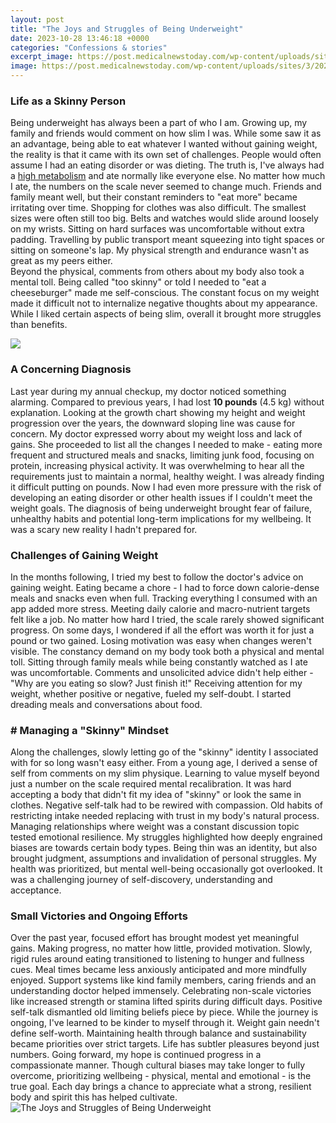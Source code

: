 ```yaml
---
layout: post
title: "The Joys and Struggles of Being Underweight"
date: 2023-10-28 13:46:18 +0000
categories: "Confessions & stories"
excerpt_image: https://post.medicalnewstoday.com/wp-content/uploads/sites/3/2020/02/321612_2200-800x1200.jpg
image: https://post.medicalnewstoday.com/wp-content/uploads/sites/3/2020/02/321612_2200-800x1200.jpg
---
```


### Life as a Skinny Person
Being underweight has always been a part of who I am. Growing up, my family and friends would comment on how slim I was. While some saw it as an advantage, being able to eat whatever I wanted without gaining weight, the reality is that it came with its own set of challenges. 
People would often assume I had an eating disorder or was dieting. The truth is, I've always had a [high metabolism](https://fistore.mysenprints.com/collection/aliff) and ate normally like everyone else. No matter how much I ate, the numbers on the scale never seemed to change much. Friends and family meant well, but their constant reminders to "eat more" became irritating over time. 
Shopping for clothes was also difficult. The smallest sizes were often still too big. Belts and watches would slide around loosely on my wrists. Sitting on hard surfaces was uncomfortable without extra padding. Travelling by public transport meant squeezing into tight spaces or sitting on someone's lap. My physical strength and endurance wasn't as great as my peers either.  
Beyond the physical, comments from others about my body also took a mental toll. Being called "too skinny" or told I needed to "eat a cheeseburger" made me self-conscious. The constant focus on my weight made it difficult not to internalize negative thoughts about my appearance. While I liked certain aspects of being slim, overall it brought more struggles than benefits.

![](https://www.epainassist.com/images/6-most-common-causes-being-underweight.jpg)
### A Concerning Diagnosis  
Last year during my annual checkup, my doctor noticed something alarming. Compared to previous years, I had lost **10 pounds** (4.5 kg) without explanation. Looking at the growth chart showing my height and weight progression over the years, the downward sloping line was cause for concern. 
My doctor expressed worry about my weight loss and lack of gains. She proceeded to list all the changes I needed to make - eating more frequent and structured meals and snacks, limiting junk food, focusing on protein, increasing physical activity. It was overwhelming to hear all the requirements just to maintain a normal, healthy weight. 
I was already finding it difficult putting on pounds. Now I had even more pressure with the risk of developing an eating disorder or other health issues if I couldn't meet the weight goals. The diagnosis of being underweight brought fear of failure, unhealthy habits and potential long-term implications for my wellbeing. It was a scary new reality I hadn't prepared for.
### Challenges of Gaining Weight
In the months following, I tried my best to follow the doctor's advice on gaining weight. Eating became a chore - I had to force down calorie-dense meals and snacks even when full. Tracking everything I consumed with an app added more stress. Meeting daily calorie and macro-nutrient targets felt like a job.
No matter how hard I tried, the scale rarely showed significant progress. On some days, I wondered if all the effort was worth it for just a pound or two gained. Losing motivation was easy when changes weren't visible. The constancy demand on my body took both a physical and mental toll. 
Sitting through family meals while being constantly watched as I ate was uncomfortable. Comments and unsolicited advice didn't help either - "Why are you eating so slow? Just finish it!" Receiving attention for my weight, whether positive or negative, fueled my self-doubt. I started dreading meals and conversations about food. 
### # Managing a "Skinny" Mindset
Along the challenges, slowly letting go of the "skinny" identity I associated with for so long wasn't easy either. From a young age, I derived a sense of self from comments on my slim physique. Learning to value myself beyond just a number on the scale required mental recalibration. 
It was hard accepting a body that didn't fit my idea of "skinny" or look the same in clothes. Negative self-talk had to be rewired with compassion. Old habits of restricting intake needed replacing with trust in my body's natural process. Managing relationships where weight was a constant discussion topic tested emotional resilience.
My struggles highlighted how deeply engrained biases are towards certain body types. Being thin was an identity, but also brought judgment, assumptions and invalidation of personal struggles. My health was prioritized, but mental well-being occasionally got overlooked. It was a challenging journey of self-discovery, understanding and acceptance.
### Small Victories and Ongoing Efforts
Over the past year, focused effort has brought modest yet meaningful gains. Making progress, no matter how little, provided motivation. Slowly, rigid rules around eating transitioned to listening to hunger and fullness cues. Meal times became less anxiously anticipated and more mindfully enjoyed. 
Support systems like kind family members, caring friends and an understanding doctor helped immensely. Celebrating non-scale victories like increased strength or stamina lifted spirits during difficult days. Positive self-talk dismantled old limiting beliefs piece by piece. 
While the journey is ongoing, I've learned to be kinder to myself through it. Weight gain needn't define self-worth. Maintaining health through balance and sustainability became priorities over strict targets. Life has subtler pleasures beyond just numbers. 
Going forward, my hope is continued progress in a compassionate manner. Though cultural biases may take longer to fully overcome, prioritizing wellbeing - physical, mental and emotional - is the true goal. Each day brings a chance to appreciate what a strong, resilient body and spirit this has helped cultivate.
![The Joys and Struggles of Being Underweight](https://post.medicalnewstoday.com/wp-content/uploads/sites/3/2020/02/321612_2200-800x1200.jpg)